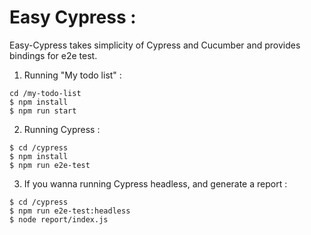 # Easy Cypress :
Easy-Cypress takes simplicity of Cypress and Cucumber and provides bindings for e2e test.

1. Running "My todo list" :
```
cd /my-todo-list
$ npm install
$ npm run start 
```
2. Running Cypress :
```
$ cd /cypress
$ npm install
$ npm run e2e-test
```
3. If you wanna running Cypress headless, and generate a report :
```
$ cd /cypress
$ npm run e2e-test:headless
$ node report/index.js
```
